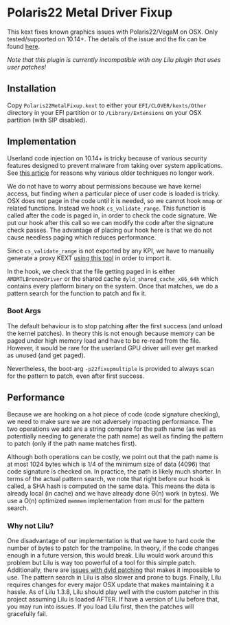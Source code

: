 Polaris22 Metal Driver Fixup
============================
This kext fixes known graphics issues with Polaris22/VegaM on OSX. Only tested/supported on 10.14+. The details of the issue and the fix can be found [here](https://osy.gitbook.io/hac-mini-guide/details/metal-driver-fix).

*Note that this plugin is currently incompatible with any Lilu plugin that uses user patches!*

## Installation

Copy `Polaris22MetalFixup.kext` to either your `EFI/CLOVER/kexts/Other` directory in your EFI partition or to `/Library/Extensions` on your OSX partition (with SIP disabled).

## Implementation

Userland code injection on 10.14+ is tricky because of various security features designed to prevent malware from taking over system applications. See [this article](https://knight.sc/malware/2019/03/15/code-injection-on-macos.html) for reasons why various older techniques no longer work.

We do not have to worry about permissions because we have kernel access, but finding *when* a particular piece of user code is loaded is tricky. OSX does not page in the code until it is needed, so we cannot hook `mmap` or related functions. Instead we hook `cs_validate_range`. This function is called after the code is paged in, in order to check the code signature. We put our hook after this call so we can modify the code after the signature check passes. The advantage of placing our hook here is that we do not cause needless paging which reduces performance.

Since `cs_validate_range` is not exported by any KPI, we have to manually generate a proxy KEXT [using this tool](https://github.com/slavaim/dl_kextsymboltool) in order to import it.

In the hook, we check that the file getting paged in is either `AMDMTLBronzeDriver` or the shared cache `dyld_shared_cache_x86_64h` which contains every platform binary on the system. Once that matches, we do a pattern search for the function to patch and fix it.

### Boot Args

The default behaviour is to stop patching after the first success (and unload the kernel patches). In theory this is not enough because memory can be paged under high memory load and have to be re-read from the file. However, it would be rare for the userland GPU driver will ever get marked as unused (and get paged).

Nevertheless, the boot-arg `-p22fixupmultiple` is provided to always scan for the pattern to patch, even after first success.

## Performance

Because we are hooking on a hot piece of code (code signature checking), we need to make sure we are not adversely impacting performance. The two operations we add are a string compare for the path name (as well as potentially needing to generate the path name) as well as finding the pattern to patch (only if the path name matches first).

Although both operations can be costly, we point out that the path name is at most 1024 bytes which is 1/4 of the minimum size of data (4096) that code signature is checked on. In practice, the path is likely much shorter. In terms of the actual pattern search, we note that right before our hook is called, a SHA hash is computed on the same data. This means the data is already local (in cache) and we have already done Θ(n) work (n bytes). We use a O(n) optimized `memmem` implementation from musl for the pattern search.

### Why not Lilu?

One disadvantage of our implementation is that we have to hard code the number of bytes to patch for the trampoline. In theory, if the code changes enough in a future version, this would break. Lilu would work around this problem but Lilu is way too powerful of a tool for this simple patch. Additionally, there are [issues with dyld patching](https://github.com/acidanthera/bugtracker/issues/390) that makes it impossible to use. The pattern search in Lilu is also slower and prone to bugs. Finally, Lilu requires changes for every major OSX update that makes maintaining it a hassle. As of Lilu 1.3.8, Lilu should play well with the custom patcher in this project assuming Lilu is loaded AFTER. If have a version of Lilu before that, you may run into issues. If you load Lilu first, then the patches will gracefully fail.
